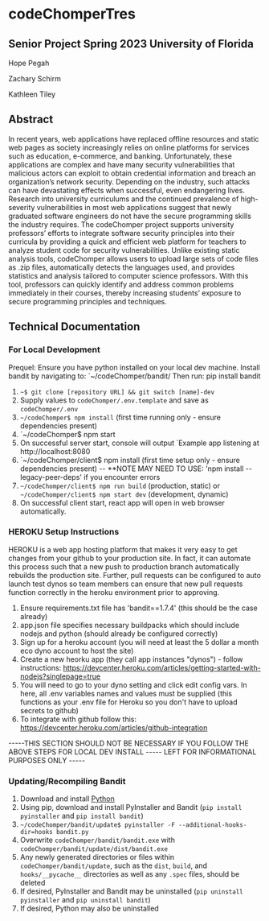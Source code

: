 # codeChomperTres

## Senior Project Spring 2023 University of Florida

Hope Pegah

Zachary Schirm

Kathleen Tiley

## Abstract

In recent years, web applications have replaced offline resources and static web pages as society
increasingly relies on online platforms for services such as education, e-commerce, and banking.
Unfortunately, these applications are complex and have many security vulnerabilities that
malicious actors can exploit to obtain credential information and breach an organization’s
network security. Depending on the industry, such attacks can have devastating effects when
successful, even endangering lives. Research into university curriculums and the continued
prevalence of high-severity vulnerabilities in most web applications suggest that newly
graduated software engineers do not have the secure programming skills the industry requires.
The codeChomper project supports university professors’ efforts to integrate software security
principles into their curricula by providing a quick and efficient web platform for teachers to
analyze student code for security vulnerabilities. Unlike existing static analysis tools,
codeChomper allows users to upload large sets of code files as .zip files, automatically detects
the languages used, and provides statistics and analysis tailored to computer science professors.
With this tool, professors can quickly identify and address common problems immediately in
their courses, thereby increasing students’ exposure to secure programming principles and
techniques.

## Technical Documentation

### For Local Development

Prequel: Ensure you have python installed on your local dev machine. Install bandit by navigating to: `~/codeChomper/bandit/ Then run: pip install bandit

1. `~$ git clone [repository URL] && git switch [name]-dev`
2. Supply values to `codeChomper/.env.template` and save as `codeChomper/.env`
3. `~/codeChomper$ npm install` (first time running only - ensure dependencies present)
4. `~/codeChomper$ npm start
5. On successful server start, console will output `Example app listening at http://localhost:8080
6. `~/codeChomper/client$ npm install (first time setup only - ensure dependencies present) -- \*\*NOTE MAY NEED TO USE: 'npm install --legacy-peer-deps' if you encounter errors
7. `~/codeChomper/client$ npm run build` (production, static) or `~/codeChomper/client$ npm start dev` (development, dynamic)
8. On successful client start, react app will open in web browser automatically.

### HEROKU Setup Instructions

HEROKU is a web app hosting platform that makes it very easy to get changes from your github to your production site. In fact, it can automate this process such that a new push to production branch automatically rebuilds the production site. Further, pull requests can be configured to auto launch test dynos so team members can ensure that new pull requests function correctly in the heroku environment prior to approving.

1. Ensure requirements.txt file has 'bandit==1.7.4' (this should be the case already)
2. app.json file specifies necessary buildpacks which should include nodejs and python (should already be configured correctly)
3. Sign up for a heroku account (you will need at least the 5 dollar a month eco dyno account to host the site)
4. Create a new heorku app (they call app instances "dynos") - follow instructions: https://devcenter.heroku.com/articles/getting-started-with-nodejs?singlepage=true
5. You will need to go to your dyno setting and click edit config vars. In here, all .env variables names and values must be supplied (this functions as your .env file for Heroku so you don't have to upload secrets to github)
6. To integrate with github follow this: https://devcenter.heroku.com/articles/github-integration

-----THIS SECTION SHOULD NOT BE NECESSARY IF YOU FOLLOW THE ABOVE STEPS FOR LOCAL DEV INSTALL ----- LEFT FOR INFORMATIONAL PURPOSES ONLY -----

### Updating/Recompiling Bandit

1. Download and install [Python](https://www.python.org/downloads/)
2. Using pip, download and install PyInstaller and Bandit (`pip install pyinstaller` and `pip install bandit`)
3. `~/codeChomper/bandit/update$ pyinstaller -F --additional-hooks-dir=hooks bandit.py`
4. Overwrite `codeChomper/bandit/bandit.exe` with `codeChomper/bandit/update/dist/bandit.exe`
5. Any newly generated directories or files within `codeChomper/bandit/update`, such as the `dist`, `build`, and `hooks/__pycache__` directories as well as any `.spec` files, should be deleted
6. If desired, PyInstaller and Bandit may be uninstalled (`pip uninstall pyinstaller` and `pip uninstall bandit`)
7. If desired, Python may also be uninstalled
